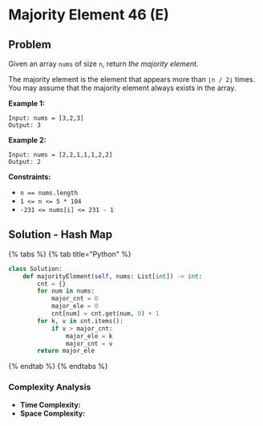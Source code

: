 # Majority Element 46 \(E\)

## Problem

Given an array `nums` of size `n`, return _the majority element_.

The majority element is the element that appears more than `⌊n / 2⌋` times. You may assume that the majority element always exists in the array.

**Example 1:**

```text
Input: nums = [3,2,3]
Output: 3
```

**Example 2:**

```text
Input: nums = [2,2,1,1,1,2,2]
Output: 2
```

**Constraints:**

* `n == nums.length`
* `1 <= n <= 5 * 104`
* `-231 <= nums[i] <= 231 - 1`

## Solution - Hash Map

{% tabs %}
{% tab title="Python" %}
```python
class Solution:
    def majorityElement(self, nums: List[int]) -> int:
        cnt = {}
        for num in nums:
            major_cnt = 0
            major_ele = 0
            cnt[num] = cnt.get(num, 0) + 1
        for k, v in cnt.items():
            if v > major_cnt:
                major_ele = k
                major_cnt = v
        return major_ele
```
{% endtab %}
{% endtabs %}

### Complexity Analysis

* **Time Complexity:**
* **Space Complexity:**

